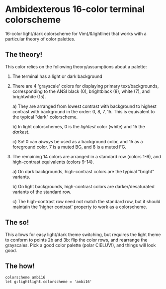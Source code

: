 # Ambidexterous 16-color terminal colorscheme

16-color light/dark colorscheme for Vim(/&lightline) that works with a
particular theory of color palettes.

## The theory!

This color relies on the following theory/assumptions about a palette:

1)  The terminal has a light or dark background

2)  There are 4 'grayscale' colors for displaying primary text/backgrounds,
    corresponding to the ANSI black (0), brightblack (8), white (7), and
    brightwhite (15).

    a) They are arranged from lowest contrast with background to highest
       contrast with background in the order: 0, 8, 7, 15. This is equivalent to
       the typical "dark" colorscheme.
    
    b) In light colorschemes, 0 is the *lightest* color (white) and 15 the *darkest*.

    c) So! 0 can *always* be used as a background color, and 15 as a foreground
       color. 7 is a muted BG, and 8 is a muted FG.

3)  The remaining 14 colors are arranged in a standard row (colors 1-6), and
    high-contrast equivalents (colors 9-14).

    a) On dark backgrounds, high-contrast colors are the typical "bright"
       variants.

    b) On light backgrounds, high-contrast colors are darker/desaturated
       variants of the standard row.

    c) The high-contrast row need not match the standard row, but it should
       maintain the 'higher contrast' property to work as a colorscheme.

## The so!

This allows for easy light/dark theme switching, but requires the light theme to
conform to points 2b and 3b: flip the color rows, and rearrange the grayscales.
Pick a good color palette (polar CIELUV!), and things will look good.

## The how!

```{vim}
colorscheme ambi16
let g:lightlight.colorscheme = 'ambi16'
```
